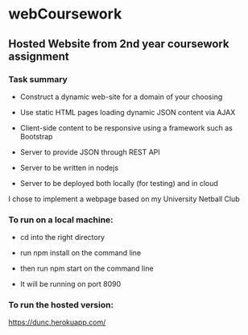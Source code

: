 # webCoursework
## Hosted Website from 2nd year coursework assignment

### Task summary

 * Construct a dynamic web-site for a domain of your choosing

 * Use static HTML pages loading dynamic JSON content via AJAX

 * Client-side content to be responsive using a framework such as Bootstrap

 * Server to provide JSON through REST API

 * Server to be written in nodejs

 * Server to be deployed both locally (for testing) and in cloud
 
I chose to implement a webpage based on my University Netball Club

### To run on a local machine:

* cd into the right directory

* run npm install on the command line

* then run npm start on the command line

* It will be running on port 8090

### To run the hosted version:
https://dunc.herokuapp.com/
